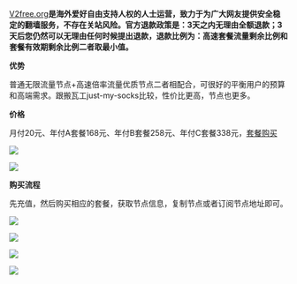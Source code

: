 [V2free.org](https://v2free.org/)**是海外爱好自由支持人权的人士运营，致力于为广大网友提供安全稳定的翻墙服务，不存在关站风险。官方退款政策是：3天之内无理由全额退款；3天后您仍然可以无理由任何时候提出退款，退款比例为：高速套餐流量剩余比例和套餐有效期剩余比例二者取最小值。**

**优势**

普通无限流量节点+高速倍率流量优质节点二者相配合，可很好的平衡用户的预算和高端需求。跟搬瓦工just-my-socks比较，性价比更高，节点也更多。

**价格**

月付20元、年付A套餐168元、年付B套餐258元、年付C套餐338元，[套餐购买]([V2free.org](https://v2free.org/))

![](https://cdn.jsdelivr.net/gh/Alvin9999/pac2/v2fee/1.PNG)

![](https://cdn.jsdelivr.net/gh/Alvin9999/pac2/v2fee/2.PNG)

**购买流程**

先充值，然后购买相应的套餐，获取节点信息，复制节点或者订阅节点地址即可。

![](https://cdn.jsdelivr.net/gh/Alvin9999/pac2/v2fee/3.jpg)

![](https://cdn.jsdelivr.net/gh/Alvin9999/pac2/v2fee/7.jpg)

![](https://cdn.jsdelivr.net/gh/Alvin9999/pac2/v2fee/5.jpg)

![](https://cdn.jsdelivr.net/gh/Alvin9999/pac2/v2fee/6.jpg)
